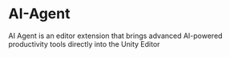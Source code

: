 # AI-Agent
AI Agent is an editor extension that brings advanced AI-powered productivity tools directly into the Unity Editor
